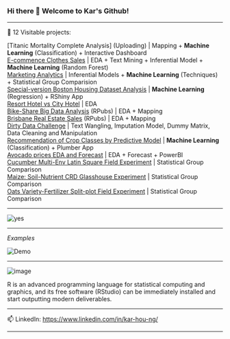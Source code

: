 ### Hi there 👋 Welcome to Kar's Github!

---

🌱 12 Visitable projects:

[Titanic Mortality Complete Analysis] (Uploading) | Mapping + **Machine Learning** (Classification) + Interactive Dashboard  
[E-commence Clothes Sales](https://github.com/KAR-NG/cloth/blob/main/summer.md) | EDA + Text Mining + Inferential Model + **Machine Learning** (Random Forest)     
[Marketing Analytics](https://github.com/KAR-NG/Marketing_Analytics/blob/main/marketing.md)  | Inferential Models + **Machine Learning** (Techniques) + Statistical Group Comparision  
[Special-version Boston Housing Dataset Analysis](https://github.com/KAR-NG/Predicting-House-Prices-in-Boston_UniqueVersion/blob/main/boston.md) | **Machine Learning** (Regression) + RShiny App  
[Resort Hotel vs City Hotel](https://github.com/KAR-NG/ResortHotel_versus_CityHotel/blob/main/Rmarkdown.md) | EDA  
[Bike-Share Big Data Analysis](https://rpubs.com/kar_ng/786210) (RPubs) | EDA + Mapping  
[Brisbane Real Estate Sales](https://rpubs.com/kar_ng/787195) (RPubs) | EDA + Mapping  
[Dirty Data Challenge](https://github.com/KAR-NG/Dirty-Data-Challenge-/blob/main/cleaning.md) | Text Wangling, Imputation Model, Dummy Matrix, Data Cleaning and Manipulation   
[Recommendation of Crop Classes by Predictive Model](https://github.com/KAR-NG/Recommendation_of_Crop_Classes_by_Predictive_Model/blob/master/crop.md) | **Machine Learning** 
(Classification) + Plumber App  
[Avocado prices EDA and Forecast](https://github.com/KAR-NG/Houston_Avocado_Prices_EDA_-_Forecast/blob/main/avocado.md) | EDA + Forecast + PowerBI   
[Cucumber Multi-Env Latin Square Field Experiment](https://github.com/KAR-NG/Cucumber_Multi-Env_LatinSquare_Field_Experiment/blob/main/multi_latin.md) | Statistical Group 
Comparison  
[Maize: Soil-Nutrient CRD Glasshouse Experiment](https://github.com/KAR-NG/Maize_Soil_Nutrient_CRD_Glasshouse_Experiment-/blob/main/maize_crd.md) | Statistical Group Comparison  
[Oats Variety-Fertilizer Split-plot Field Experiment](https://github.com/KAR-NG/Oats_Variety-Fertilizer_SplitPlot_Field_Experiment/blob/main/splitplot.md) | Statistical Group Comparison   

---

![yes](https://user-images.githubusercontent.com/81752452/138636781-b69f27b3-20b9-46d5-bc67-6ec206964120.png)

---

*Examples*

![Demo](https://user-images.githubusercontent.com/81752452/138801220-c09c8efc-259b-49a3-abd3-ff4935b0a229.png)

---

![image](https://user-images.githubusercontent.com/81752452/138976518-f87076c7-c1a5-40f8-9491-ae4bb32f24ea.png)

R is an advanced programming language for statistical computing and graphics, and its free software (RStudio) can be immediately installed and start outputting modern deliverables. 

---


📫 LinkedIn: https://www.linkedin.com/in/kar-hou-ng/

---


